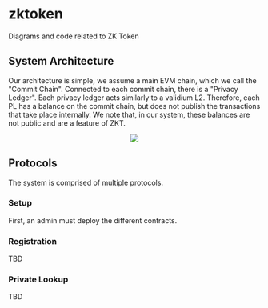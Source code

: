 # zktoken
Diagrams and code related to ZK Token

## System Architecture
Our architecture is simple, we assume a main EVM chain, which we call the "Commit Chain". Connected to each commit chain, there is a "Privacy Ledger". Each privacy ledger acts similarly to a validium L2. Therefore, each PL has a balance on the commit chain, but does not publish the transactions that take place internally. We note that, in our system, these balances are not public and are a feature of ZKT. 

<p align="center">
  <img src="https://github.com/yaksetig/zktoken/blob/main/zkt_architecture.png" />
</p>

## Protocols
The system is comprised of multiple protocols. 

### Setup
First, an admin must deploy the different contracts. 

### Registration
TBD

### Private Lookup
TBD


